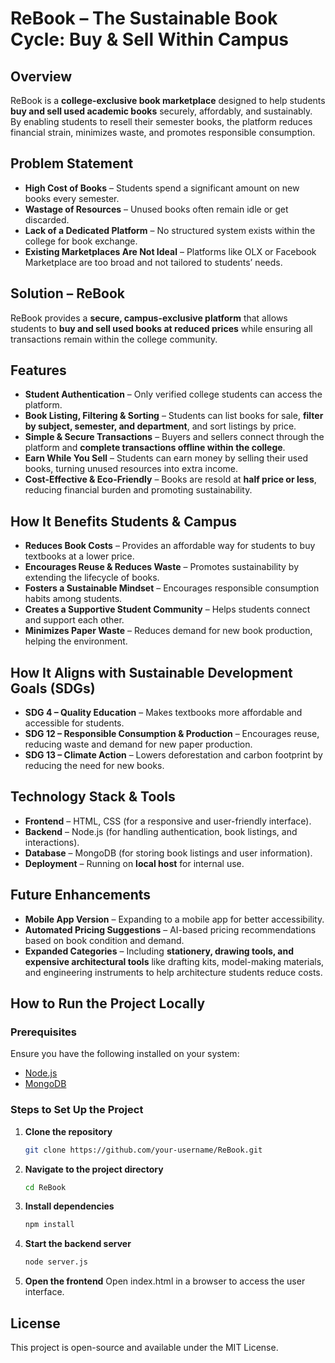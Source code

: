 # ReBook – The Sustainable Book Cycle: Buy & Sell Within Campus  

## Overview  
ReBook is a **college-exclusive book marketplace** designed to help students **buy and sell used academic books** securely, affordably, and sustainably. By enabling students to resell their semester books, the platform reduces financial strain, minimizes waste, and promotes responsible consumption.  

## Problem Statement  
- **High Cost of Books** – Students spend a significant amount on new books every semester.  
- **Wastage of Resources** – Unused books often remain idle or get discarded.  
- **Lack of a Dedicated Platform** – No structured system exists within the college for book exchange.  
- **Existing Marketplaces Are Not Ideal** – Platforms like OLX or Facebook Marketplace are too broad and not tailored to students’ needs.  

## Solution – ReBook  
ReBook provides a **secure, campus-exclusive platform** that allows students to **buy and sell used books at reduced prices** while ensuring all transactions remain within the college community.  

## Features  
- **Student Authentication** – Only verified college students can access the platform.  
- **Book Listing, Filtering & Sorting** – Students can list books for sale, **filter by subject, semester, and department**, and sort listings by price.  
- **Simple & Secure Transactions** – Buyers and sellers connect through the platform and **complete transactions offline within the college**.  
- **Earn While You Sell** – Students can earn money by selling their used books, turning unused resources into extra income.  
- **Cost-Effective & Eco-Friendly** – Books are resold at **half price or less**, reducing financial burden and promoting sustainability.  

## How It Benefits Students & Campus  
- **Reduces Book Costs** – Provides an affordable way for students to buy textbooks at a lower price.  
- **Encourages Reuse & Reduces Waste** – Promotes sustainability by extending the lifecycle of books.  
- **Fosters a Sustainable Mindset** – Encourages responsible consumption habits among students.  
- **Creates a Supportive Student Community** – Helps students connect and support each other.  
- **Minimizes Paper Waste** – Reduces demand for new book production, helping the environment.  

## How It Aligns with Sustainable Development Goals (SDGs)  
- **SDG 4 – Quality Education** – Makes textbooks more affordable and accessible for students.  
- **SDG 12 – Responsible Consumption & Production** – Encourages reuse, reducing waste and demand for new paper production.  
- **SDG 13 – Climate Action** – Lowers deforestation and carbon footprint by reducing the need for new books.  

## Technology Stack & Tools  
- **Frontend** – HTML, CSS (for a responsive and user-friendly interface).  
- **Backend** – Node.js (for handling authentication, book listings, and interactions).  
- **Database** – MongoDB (for storing book listings and user information).  
- **Deployment** – Running on **local host** for internal use.  

## Future Enhancements  
- **Mobile App Version** – Expanding to a mobile app for better accessibility.  
- **Automated Pricing Suggestions** – AI-based pricing recommendations based on book condition and demand.  
- **Expanded Categories** – Including **stationery, drawing tools, and expensive architectural tools** like drafting kits, model-making materials, and engineering instruments to help architecture students reduce costs.  

## How to Run the Project Locally  

### Prerequisites  
Ensure you have the following installed on your system:  
- [Node.js](https://nodejs.org/)  
- [MongoDB](https://www.mongodb.com/)  

### Steps to Set Up the Project  

1. **Clone the repository**  
   ```bash
   git clone https://github.com/your-username/ReBook.git

2. **Navigate to the project directory**
   ```bash
   cd ReBook

3. **Install dependencies**
   ```bash
   npm install

4. **Start the backend server**
   ```bash
   node server.js

5. **Open the frontend**
   Open index.html in a browser to access the user interface.


## License
This project is open-source and available under the MIT License.
